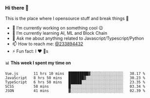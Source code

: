 ### Hi there 👋

<!--
**a233894432/a233894432** is a ✨ _special_ ✨ repository because its `README.md` (this file) appears on your GitHub profile.

Here are some ideas to get you started:

- 🔭 I’m currently working on ...
- 🌱 I’m currently learning ...
- 👯 I’m looking to collaborate on ...
- 🤔 I’m looking for help with ...
- 💬 Ask me about ...
- 📫 How to reach me: ...
- 😄 Pronouns: ...
- ⚡ Fun fact: ...
-->
 
 
This is the place where I opensource stuff and break things :rofl:

- 🔭 I’m currently working on something cool :wink:
- 🌱 I’m currently learning AI, ML and Block Chain
- 💬 Ask me about anything related to Javascript/Typescript/Python
- 📫 How to reach me: [@233894432](https://twitter.com/233894432)
- ⚡ Fun fact: I :heart: :dog:s

📊 **This week I spent my time on**
<!--START_SECTION:waka-->
```text
Vue.js       11 hrs 10 mins  █████████▓░░░░░░░░░░░░░░░   38.17 % 
JavaScript   8 hrs 50 mins   ███████▓░░░░░░░░░░░░░░░░░   30.23 % 
TypeScript   6 hrs 50 mins   ██████░░░░░░░░░░░░░░░░░░░   23.35 % 
SCSS         58 mins         █░░░░░░░░░░░░░░░░░░░░░░░░   03.34 % 
JSON         41 mins         ▓░░░░░░░░░░░░░░░░░░░░░░░░   02.39 % 
```
<!--END_SECTION:waka-->
